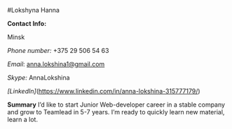 #Lokshyna Hanna

**Contact Info:**

Minsk

*Phone number:* +375 29 506 54 63

*Email*: anna.lokshina1@gmail.com

*Skype:* AnnaLokshina

*[LinkedIn]*(https://www.linkedin.com/in/anna-lokshina-315777179/)


**Summary** I’d like to start Junior Web-developer career in a stable company and grow to Teamlead in 5-7 years. I’m ready to quickly learn new material, learn a lot.

